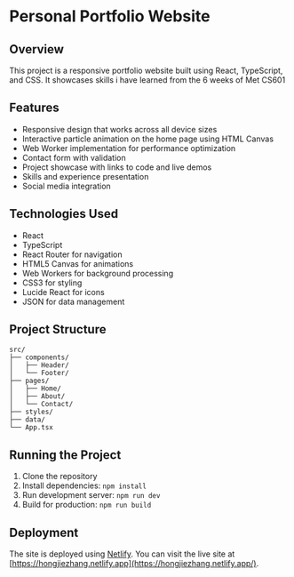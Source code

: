 # Personal Portfolio Website

## Overview
This project is a responsive portfolio website built using React, TypeScript, and CSS. It showcases skills i have learned from the 6 weeks of Met CS601

## Features
- Responsive design that works across all device sizes
- Interactive particle animation on the home page using HTML Canvas
- Web Worker implementation for performance optimization
- Contact form with validation
- Project showcase with links to code and live demos
- Skills and experience presentation
- Social media integration

## Technologies Used
- React 
- TypeScript
- React Router for navigation
- HTML5 Canvas for animations
- Web Workers for background processing
- CSS3 for styling
- Lucide React for icons
- JSON for data management

## Project Structure
```
src/
├── components/
│   ├── Header/
│   └── Footer/
├── pages/
│   ├── Home/
│   ├── About/
│   └── Contact/
├── styles/
├── data/
└── App.tsx
```

## Running the Project
1. Clone the repository
2. Install dependencies: `npm install`
3. Run development server: `npm run dev`
4. Build for production: `npm run build`

## Deployment
The site is deployed using [Netlify](https://Netlify.com). You can visit the live site at [https://hongjiezhang.netlify.app](https://hongjiezhang.netlify.app/).

